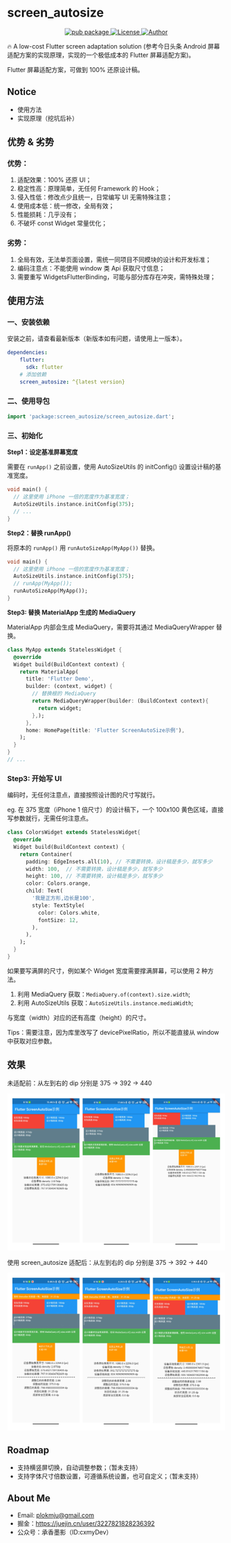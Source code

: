 # screen_autosize

<p align="center">
   <a href="https://pub.flutter-io.cn/packages/screen_autosize">
    <img src="https://img.shields.io/pub/v/screen_autosize.svg" alt="pub package" />
  </a>
  <a href="http://www.apache.org/licenses/LICENSE-2.0">
    <img src="http://img.shields.io/badge/License-Apache%202.0-blue.svg?style=flat-square" alt="License" />
  </a>
  <a href="https://juejin.cn/user/3227821828236392">
    <img src="https://img.shields.io/badge/Author-CxmyDev-orange" alt="Author" />
  </a>
</p>


🔥 A low-cost Flutter screen adaptation solution (参考今日头条 Android 屏幕适配方案的实现原理，实现的一个极低成本的 Flutter 屏幕适配方案)。

Flutter 屏幕适配方案，可做到 100% 还原设计稿。


## Notice

- 使用方法
- 实现原理（挖坑后补）

## 优势 & 劣势

### 优势：

1. 适配效果：100% 还原 UI；
2. 稳定性高：原理简单，无任何 Framework 的 Hook；
3. 侵入性低：修改点少且统一，日常编写 UI 无需特殊注意；
4. 使用成本低：统一修改，全局有效；
5. 性能损耗：几乎没有；
6. 不破坏 const Widget 常量优化；

### 劣势：

1. 全局有效，无法单页面设置，需统一同项目不同模块的设计和开发标准；
2. 编码注意点：不能使用 window 类 Api 获取尺寸信息；
3. 需要重写 WidgetsFlutterBinding，可能与部分库存在冲突，需特殊处理；

## 使用方法

### 一、安装依赖

安装之前，请查看最新版本（新版本如有问题，请使用上一版本）。

```yaml
dependencies:
    flutter:
      sdk: flutter
    # 添加依赖
    screen_autosize: ^{latest version}
```

### 二、使用导包

```dart
import 'package:screen_autosize/screen_autosize.dart';
```

### 三、初始化

**Step1：设定基准屏幕宽度**

需要在 `runApp()` 之前设置，使用 AutoSizeUtils 的 initConfig() 设置设计稿的基准宽度。

```dart
void main() {
  // 这里使用 iPhone 一倍的宽度作为基准宽度；
  AutoSizeUtils.instance.initConfig(375);
  // ...
}
```

**Step2：替换 runApp()**

将原本的 `runApp()` 用 `runAutoSizeApp(MyApp())` 替换。

```dart
void main() {
  // 这里使用 iPhone 一倍的宽度作为基准宽度；
  AutoSizeUtils.instance.initConfig(375);
  // runApp(MyApp());
  runAutoSizeApp(MyApp());
}
```

**Step3: 替换 MaterialApp 生成的 MediaQuery**

MaterialApp 内部会生成 MediaQuery，需要将其通过 MediaQueryWrapper 替换。

```dart
class MyApp extends StatelessWidget {
  @override
  Widget build(BuildContext context) {
    return MaterialApp(
      title: 'Flutter Demo',
      builder: (context, widget) {
        // 替换根的 MediaQuery
        return MediaQueryWrapper(builder: (BuildContext context){
          return widget;
        },);
      },
      home: HomePage(title: 'Flutter ScreenAutoSize示例'),
    );
  }
}
// ...
```

### Step3: 开始写 UI

编码时，无任何注意点，直接按照设计图的尺寸写就行。

eg. 在 375 宽度（iPhone 1 倍尺寸）的设计稿下，一个 100x100 黄色区域，直接写参数就行，无需任何注意点。

```dart
class ColorsWidget extends StatelessWidget{
  @override
  Widget build(BuildContext context) {
    return Container(
      padding: EdgeInsets.all(10), // 不需要转换，设计稿是多少，就写多少
      width: 100,  // 不需要转换，设计稿是多少，就写多少
      height: 100, // 不需要转换，设计稿是多少，就写多少
      color: Colors.orange,
      child: Text(
        '我是正方形,边长是100',
        style: TextStyle(
          color: Colors.white,
          fontSize: 12,
        ),
      ),
    );
  }
}
```

如果要写满屏的尺寸，例如某个 Widget 宽度需要撑满屏幕，可以使用 2 种方法。

1. 利用 MediaQuery 获取：`MediaQuery.of(context).size.width`;
2. 利用 AutoSizeUtils 获取：`AutoSizeUtils.instance.mediaWidth`;

与宽度（width）对应的还有高度（height）的尺寸。

Tips：需要注意，因为库里改写了 devicePixelRatio，所以不能直接从 window 中获取对应参数。

## 效果

未适配前：从左到右的 dip 分别是 375 → 392 → 440

![old_size](https://raw.githubusercontent.com/CxmyDev/screen_autosize/main/art/old_size.jpg)

使用 screen_autosize 适配后：从左到右的 dip 分别是 375 → 392 → 440

![auto_size](https://raw.githubusercontent.com/CxmyDev/screen_autosize/main/art/auto_size.jpg)

## Roadmap

- 支持横竖屏切换，自动调整参数；（暂未支持）
- 支持字体尺寸倍数设置，可遵循系统设置，也可自定义；（暂未支持）

## About Me

- Email: plokmju@gmail.com
- 掘金：https://juejin.cn/user/3227821828236392
- 公众号：承香墨影（ID:cxmyDev）